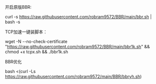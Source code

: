 开启原版BBR:

curl -s https://raw.githubusercontent.com/robram9572/BBR/main/bbr.sh | bash -s


TCP加速一键装脚本：

wget -N --no-check-certificate "https://raw.githubusercontent.com/robram9572/BBR/main/bbr1k.sh" && chmod +x tcpx.sh && ./bbr1k.sh


BBR优化

bash <(curl -Ls https://raw.githubusercontent.com/robram9572/main/BBR/bbryh.sh)

